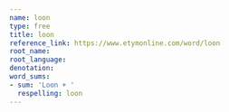 ```yaml
---
name: loon
type: free
title: loon
reference_link: https://www.etymonline.com/word/loon
root_name: 
root_language: 
denotation: 
word_sums:
- sum: 'Loon + '
  respelling: loon
---
```

